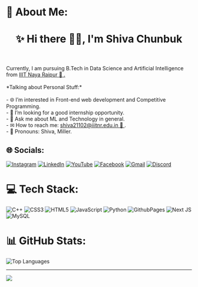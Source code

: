 <!--<p align="center">✨ Hi there 👩‍💻 </p>

## I'm Shiva Chunbuk 

Currently, I am pursuing B.Tech in Data Science and Artificial Intelligence from <a href ="#">IIIT Naya Raipur 🏢 .</a>

*Talking about Personal Stuff:*

- 🌐 I’m interested in Front-end web development and Competitive Programming.
- 🌟 I’m looking for a good internship opportunity.
- 💬 Ask me about ML and Technology in general.
- ✉ How to reach me: <a href="mailto:shiva21102@iiitnr.edu.in">shiva21102@iiitnr.edu.in 📧 </a>.
- 👋 Pronouns: Shiva, Miller.-->

# 💫 About Me:

<h1 align="center">✨ Hi there 👩‍💻, I'm Shiva Chunbuk</h1> <br><br>Currently, I am pursuing B.Tech in Data Science and Artificial Intelligence from <a href ="#">IIIT Naya Raipur 🏢 .</a><br><br>*Talking about Personal Stuff:*<br><br>- 🌐 I’m interested in Front-end web development and Competitive Programming.<br>- 🌟 I’m looking for a good internship opportunity.<br>- 💬 Ask me about ML and Technology in general.<br>- ✉ How to reach me: <a href="mailto:shiva21102@iiitnr.edu.in">shiva21102@iiitnr.edu.in 📧 </a>.<br>- 👋 Pronouns: Shiva, Miller.


## 🌐 Socials:
[![Instagram](https://img.shields.io/badge/Instagram-%23E4405F.svg?logo=Instagram&logoColor=white)](https://instagram.com/_milleraryan18_)
[![LinkedIn](https://img.shields.io/badge/LinkedIn-%230077B5.svg?logo=linkedin&logoColor=white)](https://linkedin.com/in/shiva-chunbuk)
[![YouTube](https://img.shields.io/badge/YouTube-%23FF0000.svg?logo=YouTube&logoColor=white)](https://www.youtube.com/@ShivaChunbuk)
[![Facebook](https://img.shields.io/badge/Facebook-%231877F2.svg?logo=Facebook&logoColor=white)](https://www.facebook.com/profile.php?id=100054308738814)
[![Gmail](https://img.shields.io/badge/Gmail-%23D14836.svg?logo=Gmail&logoColor=white)](mailto:bytx02@gmail.com)
[![Discord](https://img.shields.io/badge/Discord-%237289DA.svg?logo=Discord&logoColor=white)](https://discord.gg/miller6420)



# 💻 Tech Stack:
![C++](https://img.shields.io/badge/c++-%2300599C.svg?style=for-the-badge&logo=c%2B%2B&logoColor=white) ![CSS3](https://img.shields.io/badge/css3-%231572B6.svg?style=for-the-badge&logo=css3&logoColor=white) ![HTML5](https://img.shields.io/badge/html5-%23E34F26.svg?style=for-the-badge&logo=html5&logoColor=white) ![JavaScript](https://img.shields.io/badge/javascript-%23323330.svg?style=for-the-badge&logo=javascript&logoColor=%23F7DF1E) ![Python](https://img.shields.io/badge/python-3670A0?style=for-the-badge&logo=python&logoColor=ffdd54) ![GithubPages](https://img.shields.io/badge/github%20pages-121013?style=for-the-badge&logo=github&logoColor=white) ![Next JS](https://img.shields.io/badge/Next-black?style=for-the-badge&logo=next.js&logoColor=white) ![MySQL](https://img.shields.io/badge/mysql-%2300000f.svg?style=for-the-badge&logo=mysql&logoColor=white)
# 📊 GitHub Stats:

  <img src="https://github-readme-stats.vercel.app/api/top-langs/?username=shiva017&theme=tokyonight&hide_border=false&include_all_commits=false&count_private=false&layout=compact" alt="Top Languages" />


---
[![](https://visitcount.itsvg.in/api?id=shiva017&icon=0&color=0)](https://visitcount.itsvg.in)

<!-- Proudly created with GPRM ( https://gprm.itsvg.in ) -->
